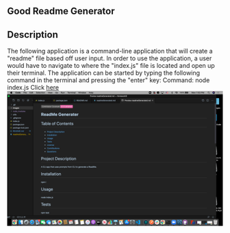 ## Good Readme Generator

## Description
The following application is a command-line application that will create a "readme" file based off user input.  In order to use the application, a user
would have to navigate to where the "index.js" file is located and open up their terminal.  The application can be started by typing the following command in the
terminal and pressing the "enter" key:
Command: node index.js
Click [here](https://www.youtube.com/watch?v=K7tTgxrh4YY&feature=youtu.be)
![readme screenshot](images/readmescreen.png)